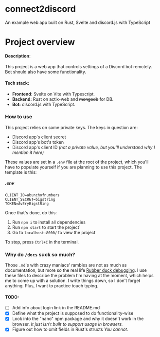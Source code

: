 # connect2discord
An example web app built on Rust, Svelte and discord.js with TypeScript
<br>
# Project overview
#### Description:
This project is a web app that controls settings of a Discord bot remotely. Bot should also have some functionality.

#### Tech stack:
- **Frontend:** Svelte on Vite with Typescript.
- **Backend:** Rust on actix-web and ~~mongodb~~ for DB.
- **Bot:** discord.js with TypeScript.

### How to use
This project relies on some private keys. The keys in question are:
- Discord app's client secret
- Discord app's bot's token
- Discord app's client ID *(not a private value, but you'll understand why I mention it here)*

These values are set in a `.env` file at the root of the project, which you'll have to populate yourself if you are planning to use this project. The template is this:

##### .env
```
CLIENT_ID=abunchofnumbers
CLIENT_SECRET=bigstring
TOKEN=AvEryBigstRing
```

Once that's done, do this:
1. Run `npm i` to install all dependencies
2. Run `npm start` to start the project`
3. Go to `localhost:8000/` to view the project

To stop, press `Ctrl+C` in the terminal.

### Why do `/docs` suck so much?
Those `.md`'s with crazy maniacs' rambles are not as much as documentation, but more so the real life [Rubber duck debugging](https://en.wikipedia.org/wiki/Rubber_duck_debugging). I use these files to describe the problem I'm having at the moment, which helps me to come up with a solution. I write things down, so I don't forget anything. Plus, I want to practice touch typing. 

#### TODO:
- [ ] Add info about login link in the README.md
- [x] Define what the project is supposed to do functionality-wise
- [x] Look into the "nano" npm package and why it doesn't work in the browser.
		*It just isn't built to support usage in browsers.*
- [x] Figure out how to omit fields in Rust's structs
        *You cannot.*
